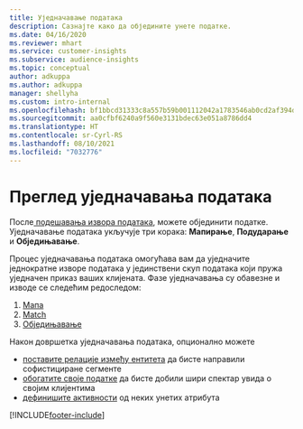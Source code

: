 ```yaml
---
title: Уједначавање података
description: Сазнајте како да обједините унете податке.
ms.date: 04/16/2020
ms.reviewer: mhart
ms.service: customer-insights
ms.subservice: audience-insights
ms.topic: conceptual
author: adkuppa
ms.author: adkuppa
manager: shellyha
ms.custom: intro-internal
ms.openlocfilehash: bf1bbcd31333c8a557b59b001112042a1783546ab0cd2af394d8af2953a493f4
ms.sourcegitcommit: aa0cfbf6240a9f560e3131bdec63e051a8786dd4
ms.translationtype: HT
ms.contentlocale: sr-Cyrl-RS
ms.lasthandoff: 08/10/2021
ms.locfileid: "7032776"
---
```

# <a name="data-unification-overview"></a>Преглед уједначавања података

После[ подешавања извора података](data-sources.md), можете објединити податке. Уједначавање података укључује три корака: **Мапирање**, **Подударање** и **Обједињавање**.

Процес уједначавања података омогућава вам да уједначите једнократне изворе података у јединствени скуп података који пружа уједначен приказ ваших клијената. Фазе уједначавања су обавезне и изводе се следећим редоследом:

1. [Мапа](map-entities.md)
2. [Match](match-entities.md)
3. [Обједињавање](merge-entities.md)

Након довршетка уједначавања података, опционално можете

- [поставите релације између ентитета](relationships.md) да бисте направили софистициране сегменте
- [обогатите своје податке](enrichment-hub.md) да бисте добили шири спектар увида о својим клијентима
- [дефинишите активности](activities.md) од неких унетих атрибута


[!INCLUDE[footer-include](../includes/footer-banner.md)]